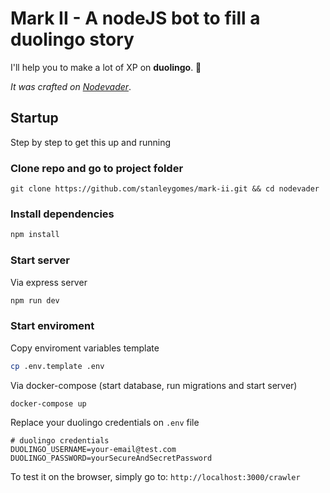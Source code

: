 # Mark II - A nodeJS bot to fill a duolingo story

I'll help you to make a lot of XP on **duolingo**. 🚀

*It was crafted on [Nodevader](https://github.com/stanleygomes/nodevader)*.

## Startup

Step by step to get this up and running

### Clone repo and go to project folder

```
git clone https://github.com/stanleygomes/mark-ii.git && cd nodevader
```

### Install dependencies

```bash
npm install
```

### Start server

Via express server

```bash
npm run dev
```

### Start enviroment

Copy enviroment variables template

```bash
cp .env.template .env
```

Via docker-compose (start database, run migrations and start server)

```bash
docker-compose up
```

Replace your duolingo credentials on `.env` file

```
# duolingo credentials
DUOLINGO_USERNAME=your-email@test.com
DUOLINGO_PASSWORD=yourSecureAndSecretPassword
```

To test it on the browser, simply go to: `http://localhost:3000/crawler`

